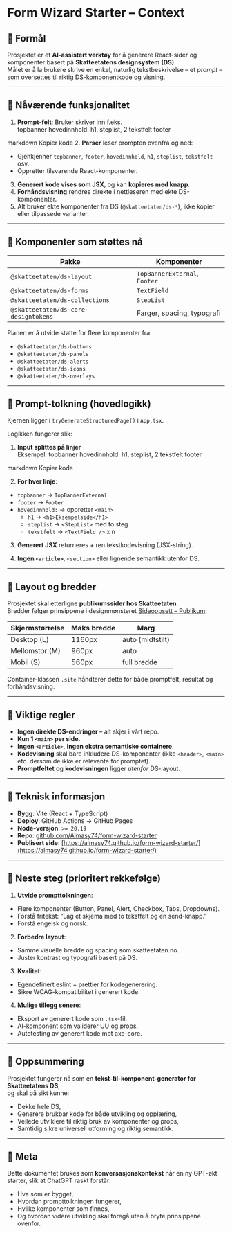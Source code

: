# Form Wizard Starter – Context

## 🎯 Formål

Prosjektet er et **AI-assistert verktøy** for å generere React-sider og komponenter basert på **Skatteetatens designsystem (DS)**.  
Målet er å la brukere skrive en enkel, naturlig tekstbeskrivelse – et *prompt* – som oversettes til riktig DS-komponentkode og visning.

---

## 🧩 Nåværende funksjonalitet

1. **Prompt-felt**: Bruker skriver inn f.eks.  
topbanner
hovedinnhold: h1, steplist, 2 tekstfelt
footer

markdown
Kopier kode
2. **Parser** leser prompten ovenfra og ned:
- Gjenkjenner `topbanner`, `footer`, `hovedinnhold`, `h1`, `steplist`, `tekstfelt` osv.
- Oppretter tilsvarende React-komponenter.
3. **Generert kode vises som JSX**, og kan **kopieres med knapp**.
4. **Forhåndsvisning** rendres direkte i nettleseren med ekte DS-komponenter.
5. Alt bruker ekte komponenter fra DS (`@skatteetaten/ds-*`), ikke kopier eller tilpassede varianter.

---

## 🧱 Komponenter som støttes nå

| Pakke | Komponenter |
|-------|--------------|
| `@skatteetaten/ds-layout` | `TopBannerExternal`, `Footer` |
| `@skatteetaten/ds-forms` | `TextField` |
| `@skatteetaten/ds-collections` | `StepList` |
| `@skatteetaten/ds-core-designtokens` | Farger, spacing, typografi |

Planen er å utvide støtte for flere komponenter fra:
- `@skatteetaten/ds-buttons`
- `@skatteetaten/ds-panels`
- `@skatteetaten/ds-alerts`
- `@skatteetaten/ds-icons`
- `@skatteetaten/ds-overlays`

---

## 🧠 Prompt-tolkning (hovedlogikk)

Kjernen ligger i `tryGenerateStructuredPage()` i `App.tsx`.

Logikken fungerer slik:

1. **Input splittes på linjer**  
Eksempel:
topbanner
hovedinnhold: h1, steplist, 2 tekstfelt
footer

markdown
Kopier kode

2. **For hver linje**:
- `topbanner` → `TopBannerExternal`
- `footer` → `Footer`
- `hovedinnhold:` → oppretter `<main>`
  - `h1` → `<h1>Eksempelside</h1>`
  - `steplist` → `<StepList>` med to steg
  - `tekstfelt` → `<TextField />` x n

3. **Generert JSX** returneres + ren tekstkodevisning (JSX-string).

4. **Ingen `<article>`**, `<section>` eller lignende semantikk utenfor DS.

---

## 🧭 Layout og bredder

Prosjektet skal etterligne **publikumssider hos Skatteetaten**.  
Bredder følger prinsippene i designmønsteret [Sideoppsett – Publikum](https://www.skatteetaten.no/stilogtone/monster/sideoppsett/sideoppsett-publikum/):

| Skjermstørrelse | Maks bredde | Marg |
|-----------------|--------------|------|
| Desktop (L) | 1160px | auto (midtstilt) |
| Mellomstor (M) | 960px | auto |
| Mobil (S) | 560px | full bredde |

Container-klassen `.site` håndterer dette for både promptfelt, resultat og forhåndsvisning.

---

## 🚦 Viktige regler

- **Ingen direkte DS-endringer** – alt skjer i vårt repo.
- **Kun 1 `<main>` per side.**
- **Ingen `<article>`**, **ingen ekstra semantiske containere**.
- **Kodevisning** skal bare inkludere DS-komponenter (ikke `<header>`, `<main>` etc. dersom de ikke er relevante for promptet).
- **Promptfeltet** og **kodevisningen** ligger *utenfor* DS-layout.

---

## 🧰 Teknisk informasjon

- **Bygg**: Vite (React + TypeScript)
- **Deploy**: GitHub Actions → GitHub Pages
- **Node-versjon**: `>= 20.19`
- **Repo**: [github.com/Almasy74/form-wizard-starter](https://github.com/Almasy74/form-wizard-starter)
- **Publisert side**: [https://almasy74.github.io/form-wizard-starter/](https://almasy74.github.io/form-wizard-starter/)

---

## 🧭 Neste steg (prioritert rekkefølge)

1. **Utvide prompttolkningen**:
- Flere komponenter (Button, Panel, Alert, Checkbox, Tabs, Dropdowns).
- Forstå fritekst: “Lag et skjema med to tekstfelt og en send-knapp.”
- Forstå engelsk og norsk.
2. **Forbedre layout**:
- Samme visuelle bredde og spacing som skatteetaten.no.
- Juster kontrast og typografi basert på DS.
3. **Kvalitet**:
- Egendefinert eslint + prettier for kodegenerering.
- Sikre WCAG-kompatibilitet i generert kode.
4. **Mulige tillegg senere**:
- Eksport av generert kode som `.tsx`-fil.
- AI-komponent som validerer UU og props.
- Autotesting av generert kode mot axe-core.

---

## 🧩 Oppsummering

Prosjektet fungerer nå som en **tekst-til-komponent-generator for Skatteetatens DS**,  
og skal på sikt kunne:
- Dekke hele DS,
- Generere brukbar kode for både utvikling og opplæring,
- Veilede utviklere til riktig bruk av komponenter og props,
- Samtidig sikre universell utforming og riktig semantikk.

---

## 💬 Meta

Dette dokumentet brukes som **konversasjonskontekst** når en ny GPT-økt starter, slik at ChatGPT raskt forstår:
- Hva som er bygget,
- Hvordan prompttolkningen fungerer,
- Hvilke komponenter som finnes,
- Og hvordan videre utvikling skal foregå uten å bryte prinsippene ovenfor.
